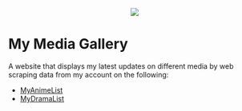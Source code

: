 <p align="center">
<a href="https://mymediagallery.onrender.com/"><img src="https://raw.githubusercontent.com/Zese07/mmg/main/img/banner.png"></img></a>
</p>


# My Media Gallery
A website that displays my latest updates on different media by web scraping data from my account on the following:
* [MyAnimeList](https://myanimelist.net/profile/EsieEyen)
* [MyDramaList](https://mydramalist.com/profile/EsieEyen)
